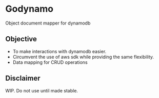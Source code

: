 # Godynamo

Object document mapper for dynamodb

## Objective

- To make interactions with dynamodb easier. 
- Circumvent the use of aws sdk while providing the same flexibility.
- Data mapping for CRUD operations

## Disclaimer
WIP. Do not use until made stable.